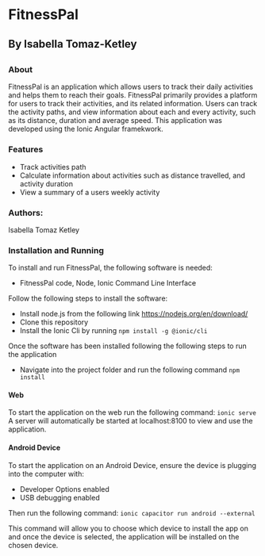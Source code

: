 <h1>FitnessPal</h1>
<h2>By Isabella Tomaz-Ketley<h2>

### About
FitnessPal is an application which allows users to track their daily activities and helps them to reach their goals. FitnessPal primarily provides a platform for users to track their activities, and its related information. Users can track the activity paths, and view information about each and every activity, such as its distance, duration and average speed. This application was developed using the Ionic Angular framekwork. 

### Features
- Track activities path
- Calculate information about activities such as distance travelled, and activity duration
- View a summary of a users weekly activity

### Authors: 
Isabella Tomaz Ketley
  
### Installation and Running
To install and run FitnessPal, the following software is needed:
- FitnessPal code, Node, Ionic Command Line Interface

Follow the following steps to install the software:
- Install node.js from the following link https://nodejs.org/en/download/
- Clone this repository
- Install the Ionic Cli by running ```npm install -g @ionic/cli```

Once the software has been installed following the following steps to run the application
- Navigate into the project folder and run the following command
```npm install```

#### Web
To start the application on the web run the following command:
```ionic serve```
A server will automatically be started at localhost:8100 to view and use the application.

#### Android Device
To start the application on an Android Device, ensure the device is plugging into the computer with:
- Developer Options enabled
- USB debugging enabled

Then run the following command:
```ionic capacitor run android --external```

This command will allow you to choose which device to install the app on and once the device is selected, the application will be installed on the chosen device. 

